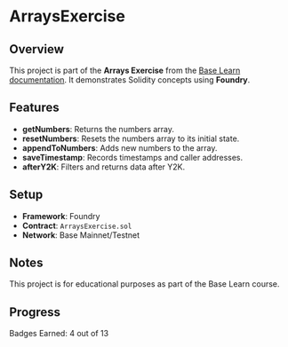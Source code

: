 # ArraysExercise

## Overview
This project is part of the **Arrays Exercise** from the [Base Learn documentation](https://docs.base.org/base-learn/docs/arrays/arrays-exercise/). It demonstrates Solidity concepts using **Foundry**.

## Features
- **getNumbers**: Returns the numbers array.
- **resetNumbers**: Resets the numbers array to its initial state.
- **appendToNumbers**: Adds new numbers to the array.
- **saveTimestamp**: Records timestamps and caller addresses.
- **afterY2K**: Filters and returns data after Y2K.

## Setup
- **Framework**: Foundry  
- **Contract**: `ArraysExercise.sol`  
- **Network**: Base Mainnet/Testnet  

## Notes
This project is for educational purposes as part of the Base Learn course.

## Progress
Badges Earned: 4 out of 13
